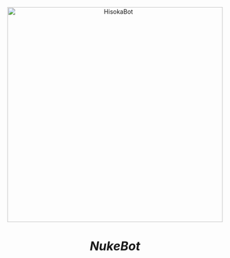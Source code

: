 <div align="center">
<img src="https://i.ytimg.com/vi/nkhVzxXnuSQ/maxresdefault.jpg" alt="HisokaBot" width="500" />

# _**NukeBot**_

